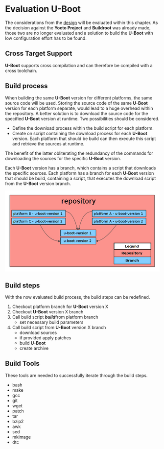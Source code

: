 # Evaluation U-Boot
The considerations from the [design](../design/bootloader.md) will be evaluated
within this chapter. As the decision against the **Yocto Project** and
**Buildroot** was already made, those two are no longer evaluated and a solution
to build the **U-Boot** with low configuration effort has to be found.

## Cross Target Support
**U-Boot** supports cross compilation and can therefore be compiled with a
cross toolchain.

## Build process 
When building the same **U-Boot** version for different platforms, the same
source code will be used. Storing the source code of the same **U-Boot** version
for each platform separate, would lead to a huge overhead within the repository.
A better solution is to download the source code for the specified **U-Boot**
version at runtime. Two possibilities should be considered.

* Define the download process within the build script for each platform.
* Create on script containing the download process for each **U-Boot** version.
  Each platform that should be build can then execute this script and retrieve
  the sources at runtime.

The benefit of the latter obliterating the redundancy of the commands for
downloading the sources for the specific **U-Boot** version. 

Each **U-Boot** version has a branch, which contains a script that downloads the
specific sources. Each platform has a branch for each **U-Boot** version that
should be build, containing a script, that executes the download script from the
**U-Boot** version branch.

[![Structure](background/evaluation/img/eval_uboot.png)](background/evaluation/img/eval_uboot.png)

## Build steps
With the now evaluated build process, the build steps can be redefined.

1. Checkout platform branch for **U-Boot** version X
1. Checkout **U-Boot** version X branch
1. Call build script ***build***from platform branch
    * set necessary build parameters
1. Call build script from **U-Boot** version X branch
    * download sources
    * if provided apply patches
    * build **U-Boot**
    * create archive

## Build Tools
These tools are needed to successfully iterate through the build steps.

* bash
* make 
* gcc
* git
* wget
* patch
* tar
* bzip2
* awk
* sed
* mkimage
* dtc

